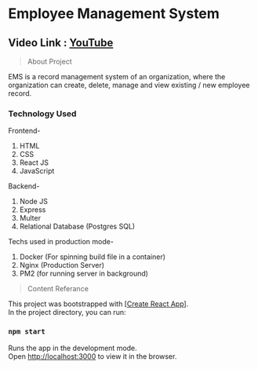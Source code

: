 # Employee Management System

## Video Link : <a href="https://youtu.be/VXZ3TQaY8uE">YouTube</a>

> About Project
<p>
EMS is a record management system of an organization, where the organization can create, delete, manage and view existing / new employee record.
</p>

### Technology Used
Frontend-
<ol>
  <li>HTML</li>
  <li>CSS</li>
  <li>React JS</li>
  <li>JavaScript</li>
</ol>

Backend-
<ol>
  <li>Node JS</li>
  <li>Express</li>
  <li>Multer</li>
  <li>Relational Database (Postgres SQL)</li>
</ol>

Techs used in production mode-
1. Docker (For spinning build file in a container)
2. Nginx (Production Server)
3. PM2 (for running server in background)

> Content Referance
<p>
This project was bootstrapped with [<a href="https://github.com/facebook/create-react-app">Create React App</a>].<br>
In the project directory, you can run:

  ### `npm start`

Runs the app in the development mode.\
Open [http://localhost:3000](http://localhost:3000) to view it in the browser.
</p>
